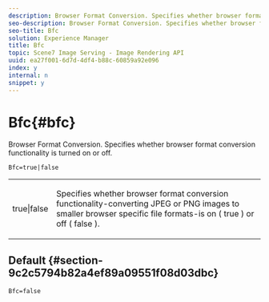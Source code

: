```yaml
---
description: Browser Format Conversion. Specifies whether browser format conversion functionality is turned on or off.
seo-description: Browser Format Conversion. Specifies whether browser format conversion functionality is turned on or off.
seo-title: Bfc
solution: Experience Manager
title: Bfc
topic: Scene7 Image Serving - Image Rendering API
uuid: ea27f001-6d7d-4df4-b88c-60859a92e096
index: y
internal: n
snippet: y
---
```


# Bfc{#bfc}

Browser Format Conversion. Specifies whether browser format conversion functionality is turned on or off.

<a id="section_2768B2BEEE214676AA32F17E2A0E3343"></a>

`Bfc=true|false`

<table id="simpletable_998CF426296945FEA48D19E33B71A17E"> 
 <tr class="strow"> 
  <td class="stentry"> <p> <span class="codeph"> true|false </span> </p> </td> 
  <td class="stentry"> <p>Specifies whether browser format conversion functionality-converting JPEG or PNG images to smaller browser specific file formats-is on ( <span class="codeph"> true </span>) or off ( <span class="codeph"> false </span>). </p> </td> 
 </tr> 
</table>

## Default {#section-9c2c5794b82a4ef89a09551f08d03dbc}

`Bfc=false` 
